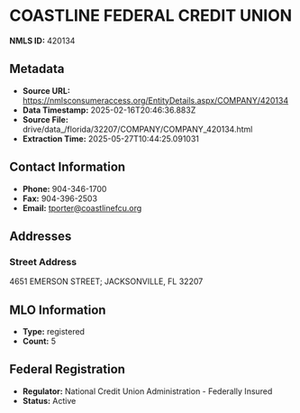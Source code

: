 # COASTLINE FEDERAL CREDIT UNION

**NMLS ID:** 420134

## Metadata
- **Source URL:** https://nmlsconsumeraccess.org/EntityDetails.aspx/COMPANY/420134
- **Data Timestamp:** 2025-02-16T20:46:36.883Z
- **Source File:** drive/data_/florida/32207/COMPANY/COMPANY_420134.html
- **Extraction Time:** 2025-05-27T10:44:25.091031

## Contact Information
- **Phone:** 904-346-1700
- **Fax:** 904-396-2503
- **Email:** tporter@coastlinefcu.org

## Addresses
### Street Address
4651 EMERSON STREET; JACKSONVILLE, FL 32207

## MLO Information
- **Type:** registered
- **Count:** 5

## Federal Registration
- **Regulator:** National Credit Union Administration - Federally Insured
- **Status:** Active
